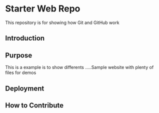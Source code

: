 # Starter Web Repo
This repository is for showing how Git and GitHub work
## Introduction

## Purpose
This is a example is to show differents .....Sample website with plenty of files for demos

## Deployment

## How to Contribute